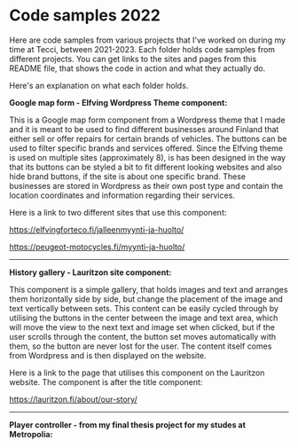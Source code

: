 # Code samples 2022

Here are code samples from various projects that I've worked on during my time at Tecci, between 2021-2023.
Each folder holds code samples from different projects.
You can get links to the sites and pages from this README file, that shows the code in action and what they actually do.

Here's an explanation on what each folder holds.

<b>Google map form - Elfving Wordpress Theme component:</b>

This is a Google map form component from a Wordpress theme that I made and it is meant to be used to find different businesses around Finland that either sell or offer repairs for certain brands of vehicles. 
The buttons can be used to filter specific brands and services offered.
Since the Elfving theme is used on multiple sites (approximately 8), is has been designed in the way that its buttons can be styled a bit to fit different looking websites and also hide brand buttons, if the site is about one specific brand.
These businesses are stored in Wordpress as their own post type and contain the location coordinates and information regarding their services.

Here is a link to two different sites that use this component:

https://elfvingforteco.fi/jalleenmyynti-ja-huolto/

https://peugeot-motocycles.fi/myynti-ja-huolto/

--------------------------------------------------------------------------------------------

<b>History gallery - Lauritzon site component:</b>

This component is a simple gallery, that holds images and text and arranges them horizontally side by side, but change the placement of the image and text vertically between sets. This content can be easily cycled through by utilising the buttons in the center between the image and text area, which will move the view to the next text and image set when clicked, but if the user scrolls through the content, the button set moves automatically with them, so the button are never lost for the user.
The content itself comes from Wordpress and is then displayed on the website.

Here is a link to the page that utilises this component on the Lauritzon website. The component is after the title component:

https://lauritzon.fi/about/our-story/

--------------------------------------------------------------------------------------------

<b>Player controller - from my final thesis project for my studes at Metropolia:</b>


